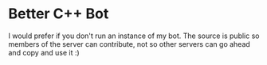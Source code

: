 # Better C++ Bot


I would prefer if you don't run an instance of my bot. The source is public so members of the server can contribute, not so other servers can go ahead and copy and use it :)
